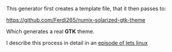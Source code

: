 This generator first creates a template file, that it then passes to:  

https://github.com/Ferdi265/numix-solarized-gtk-theme

Which generates a real **GTK** theme.

I describe this process in detail in an [episode of lets linux](https://budrich.github.io/letslinux/mondo_generate_gtk) 
